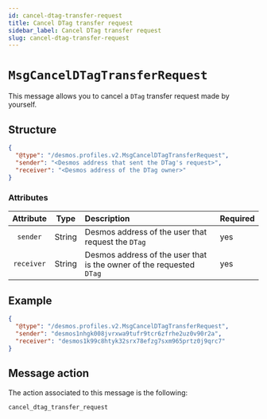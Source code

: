 ```yaml
---
id: cancel-dtag-transfer-request
title: Cancel DTag transfer request
sidebar_label: Cancel DTag transfer request
slug: cancel-dtag-transfer-request
---
```


# `MsgCancelDTagTransferRequest`
This message allows you to cancel a `DTag` transfer request made by yourself.

## Structure
````json
{
  "@type": "/desmos.profiles.v2.MsgCancelDTagTransferRequest",
  "sender": "<Desmos address that sent the DTag's request>",
  "receiver": "<Desmos address of the DTag owner>"
}
````

### Attributes
| Attribute | Type | Description | Required |
| :-------: | :----: | :-------- | :------- |
| `sender`| String | Desmos address of the user that request the `DTag` | yes |
| `receiver`  | String | Desmos address of the user that is the owner of the requested `DTag` | yes |

## Example

````json
{
  "@type": "/desmos.profiles.v2.MsgCancelDTagTransferRequest",
  "sender": "desmos1nhgk008jvrxwa9tufr9tcr6zfrhe2uz0v90r2a",
  "receiver": "desmos1k99c8htyk32srx78efzg7sxm965prtz0j9qrc7"
}
````

## Message action
The action associated to this message is the following:

```
cancel_dtag_transfer_request
```
